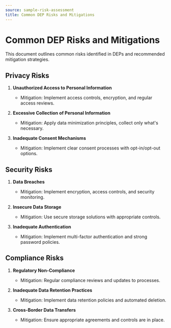 ```yaml
---
source: sample-risk-assessment
title: Common DEP Risks and Mitigations
---
```


# Common DEP Risks and Mitigations

This document outlines common risks identified in DEPs and recommended mitigation strategies.

## Privacy Risks

1. **Unauthorized Access to Personal Information**
   - Mitigation: Implement access controls, encryption, and regular access reviews.

2. **Excessive Collection of Personal Information**
   - Mitigation: Apply data minimization principles, collect only what's necessary.

3. **Inadequate Consent Mechanisms**
   - Mitigation: Implement clear consent processes with opt-in/opt-out options.

## Security Risks

1. **Data Breaches**
   - Mitigation: Implement encryption, access controls, and security monitoring.

2. **Insecure Data Storage**
   - Mitigation: Use secure storage solutions with appropriate controls.

3. **Inadequate Authentication**
   - Mitigation: Implement multi-factor authentication and strong password policies.

## Compliance Risks

1. **Regulatory Non-Compliance**
   - Mitigation: Regular compliance reviews and updates to processes.

2. **Inadequate Data Retention Practices**
   - Mitigation: Implement data retention policies and automated deletion.

3. **Cross-Border Data Transfers**
   - Mitigation: Ensure appropriate agreements and controls are in place.